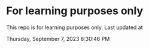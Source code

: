 # For learning purposes only
This repo is for learning purposes only.
Last updated at

Thursday, September 7, 2023 8:30:46 PM

